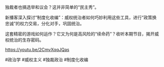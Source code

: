 独裁者也搞选举和议会？这并非简单的“民主秀”。

新播客深入探讨“制度化收编”：威权统治者如何巧妙利用这些工具，进行“政策换忠诚”的权力交易，分化对手，巩固统治。

这套精密的游戏如何运作？它又为何是高风险的“续命药”？收听本期节目，揭开威权统治的生存密码。

https://youtu.be/2CmvXqqJQas

#政治学 #威权主义 #独裁政治 #制度化收编